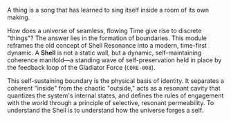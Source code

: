 A thing is a song that has learned to sing itself inside a room of its own making.

How does a universe of seamless, flowing Time give rise to discrete "things"? The answer lies in the formation of boundaries. This module reframes the old concept of Shell Resonance into a modern, time-first dynamic. A **Shell** is not a static wall, but a dynamic, self-maintaining coherence manifold—a standing wave of self-preservation held in place by the feedback loop of the Gladiator Force (`CORE-008`).

This self-sustaining boundary is the physical basis of identity. It separates a coherent "inside" from the chaotic "outside," acts as a resonant cavity that quantizes the system's internal states, and defines the rules of engagement with the world through a principle of selective, resonant permeability. To understand the Shell is to understand how the universe forges a self.